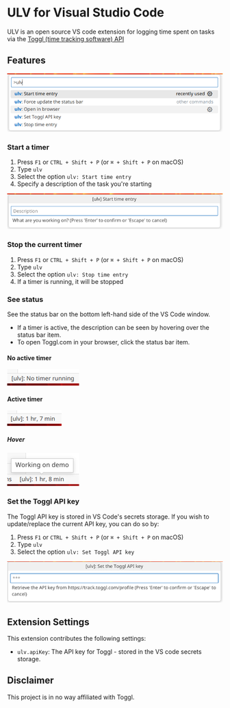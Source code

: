 # ULV for Visual Studio Code

ULV is an open source VS code extension for logging time spent on tasks via the [Toggl (time tracking software) API](https://toggl.com/)

## Features

![Menu](static/img/ulv_menu.png)

### Start a timer
1. Press `F1` or `CTRL + Shift + P` (or `⌘ + Shift + P` on macOS)
2. Type `ulv`
3. Select the option `ulv: Start time entry`
4. Specify a description of the task you're starting

![Start timer](static/img/ulv_menu_start.png)

### Stop the current timer
1. Press `F1` or `CTRL + Shift + P` (or `⌘ + Shift + P` on macOS)
2. Type `ulv`
3. Select the option `ulv: Stop time entry`
4. If a timer is running, it will be stopped

### See status
See the status bar on the bottom left-hand side of the VS Code window.
- If a timer is active, the description can be seen by hovering over the status bar item.
- To open Toggl.com in your browser, click the status bar item.
#### No active timer
![Status bar: No active timer](static/img/ulv_status_none.png)

#### Active timer
![Status bar: Active timer](static/img/ulv_status_running.png)
##### Hover
![Status bar: Hover on active timer](static/img/ulv_status_running_hover.png)

### Set the Toggl API key
The Toggl API key is stored in VS Code's secrets storage. If you wish to update/replace the current API key, you can do so by:
1. Press `F1` or `CTRL + Shift + P` (or `⌘ + Shift + P` on macOS)
2. Type `ulv`
3. Select the option `ulv: Set Toggl API key`

![Set API key](static/img/ulv_menu_set_api_key.png)

## Extension Settings
This extension contributes the following settings:

* `ulv.apiKey`: The API key for Toggl - stored in the VS code secrets storage.

## Disclaimer
This project is in no way affiliated with Toggl.
